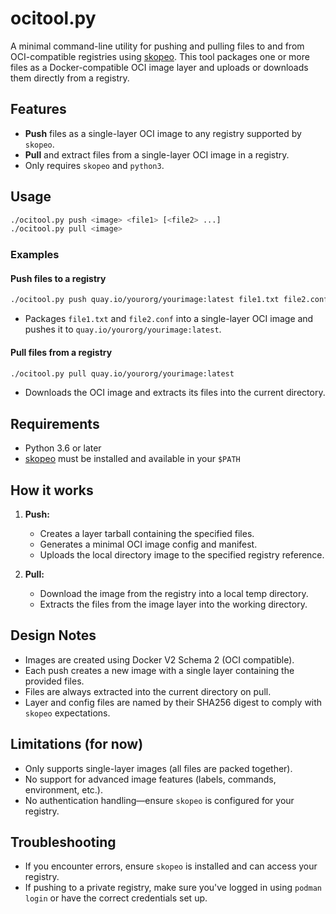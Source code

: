 # ocitool.py

A minimal command-line utility for pushing and pulling files to and from OCI-compatible registries using [skopeo](https://github.com/containers/skopeo). This tool packages one or more files as a Docker-compatible OCI image layer and uploads or downloads them directly from a registry.

## Features

- **Push** files as a single-layer OCI image to any registry supported by `skopeo`.
- **Pull** and extract files from a single-layer OCI image in a registry.
- Only requires `skopeo` and `python3`.

## Usage

```sh
./ocitool.py push <image> <file1> [<file2> ...]
./ocitool.py pull <image>
```

### Examples

#### Push files to a registry

```sh
./ocitool.py push quay.io/yourorg/yourimage:latest file1.txt file2.conf
```

- Packages `file1.txt` and `file2.conf` into a single-layer OCI image and pushes it to `quay.io/yourorg/yourimage:latest`.

#### Pull files from a registry

```sh
./ocitool.py pull quay.io/yourorg/yourimage:latest
```

- Downloads the OCI image and extracts its files into the current directory.

## Requirements

- Python 3.6 or later
- [skopeo](https://github.com/containers/skopeo) must be installed and available in your `$PATH`

## How it works

1. **Push:**
   - Creates a layer tarball containing the specified files.
   - Generates a minimal OCI image config and manifest.
   - Uploads the local directory image to the specified registry reference.

2. **Pull:**
   - Download the image from the registry into a local temp directory.
   - Extracts the files from the image layer into the working directory.

## Design Notes

- Images are created using Docker V2 Schema 2 (OCI compatible).
- Each push creates a new image with a single layer containing the provided files.
- Files are always extracted into the current directory on pull.
- Layer and config files are named by their SHA256 digest to comply with `skopeo` expectations.

## Limitations (for now)

- Only supports single-layer images (all files are packed together).
- No support for advanced image features (labels, commands, environment, etc.).
- No authentication handling—ensure `skopeo` is configured for your registry.

## Troubleshooting

- If you encounter errors, ensure `skopeo` is installed and can access your registry.
- If pushing to a private registry, make sure you've logged in using `podman login` or have the correct credentials set up.

